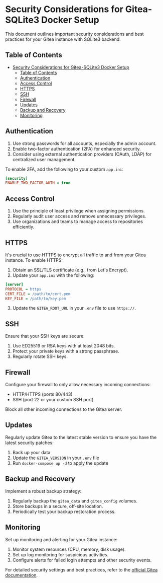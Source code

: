# Security Considerations for Gitea-SQLite3 Docker Setup

This document outlines important security considerations and best practices for your Gitea instance with SQLite3 backend.

## Table of Contents

- [Security Considerations for Gitea-SQLite3 Docker Setup](#security-considerations-for-gitea-sqlite3-docker-setup)
  - [Table of Contents](#table-of-contents)
  - [Authentication](#authentication)
  - [Access Control](#access-control)
  - [HTTPS](#https)
  - [SSH](#ssh)
  - [Firewall](#firewall)
  - [Updates](#updates)
  - [Backup and Recovery](#backup-and-recovery)
  - [Monitoring](#monitoring)

## Authentication

1. Use strong passwords for all accounts, especially the admin account.
2. Enable two-factor authentication (2FA) for enhanced security.
3. Consider using external authentication providers (OAuth, LDAP) for centralized user management.

To enable 2FA, add the following to your custom `app.ini`:

```ini
[security]
ENABLE_TWO_FACTOR_AUTH = true
```

## Access Control

1. Use the principle of least privilege when assigning permissions.
2. Regularly audit user access and remove unnecessary privileges.
3. Use organizations and teams to manage access to repositories efficiently.

## HTTPS

It's crucial to use HTTPS to encrypt all traffic to and from your Gitea instance. To enable HTTPS:

1. Obtain an SSL/TLS certificate (e.g., from Let's Encrypt).
2. Update your `app.ini` with the following:

```ini
[server]
PROTOCOL = https
CERT_FILE = /path/to/cert.pem
KEY_FILE = /path/to/key.pem
```

3. Update the `GITEA_ROOT_URL` in your `.env` file to use `https://`.

## SSH

Ensure that your SSH keys are secure:

1. Use ED25519 or RSA keys with at least 2048 bits.
2. Protect your private keys with a strong passphrase.
3. Regularly rotate SSH keys.

## Firewall

Configure your firewall to only allow necessary incoming connections:

- HTTP/HTTPS (ports 80/443)
- SSH (port 22 or your custom SSH port)

Block all other incoming connections to the Gitea server.

## Updates

Regularly update Gitea to the latest stable version to ensure you have the latest security patches:

1. Back up your data
2. Update the `GITEA_VERSION` in your `.env` file
3. Run `docker-compose up -d` to apply the update

## Backup and Recovery

Implement a robust backup strategy:

1. Regularly backup the `gitea_data` and `gitea_config` volumes.
2. Store backups in a secure, off-site location.
3. Periodically test your backup restoration process.

## Monitoring

Set up monitoring and alerting for your Gitea instance:

1. Monitor system resources (CPU, memory, disk usage).
2. Set up log monitoring for suspicious activities.
3. Configure alerts for failed login attempts and other security events.

For detailed security settings and best practices, refer to the [official Gitea documentation](https://docs.gitea.io/en-us/security/).
